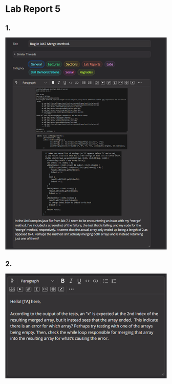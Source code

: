 # Lab Report 5

## 1.

![Image](../labreport5-images/labreport5-1.png)

## 2.

![Image](../labreport5-images/labreport5-2.png)
